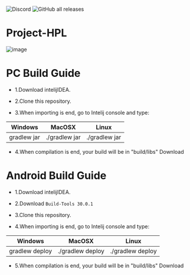 ![Discord](https://img.shields.io/discord/1083064535117725726?logo=discord&label=Project%20HPL&link=https%3A%2F%2Fdiscord.gg%2FH9d7ZACXTr)
![GitHub all releases](https://img.shields.io/github/downloads/HPL-Team/Project-HPL/total?logo=Github&label=Total%20downloads)
# Project-HPL
![image](https://github.com/HPL-Team/Project-HPL/assets/90574933/5ad44add-b4c6-4ede-b96d-de9555940a57)

# PC Build Guide

* 1.Download intelijIDEA.

* 2.Clone this repository.

* 3.When importing is end, go to Intelij console and type:

Windows      |  MacOSX       | Linux
------------ | ------------- | -------------
gradlew jar  | ./gradlew jar | ./gradlew jar

* 4.When compilation is end, your build will be in "build/libs"
Download

# Android Build Guide

* 1.Download intelijIDEA.

* 2.Download `Build-Tools 30.0.1`

* 3.Clone this repository.

* 4.When importing is end, go to Intelij console and type:
   
Windows      |  MacOSX       | Linux
------------ | ------------- | -------------
gradlew deploy  | ./gradlew deploy | ./gradlew deploy

* 5.When compilation is end, your build will be in "build/libs"
Download
